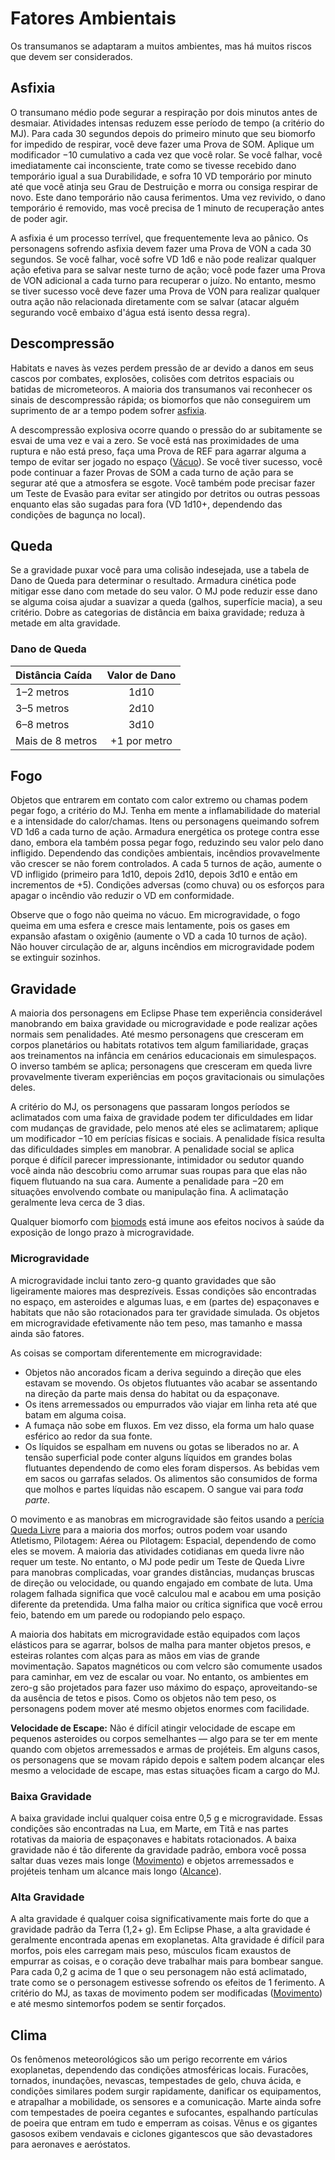 # Fatores Ambientais

Os transumanos se adaptaram a muitos ambientes, mas há muitos riscos que devem ser considerados.

## Asfixia

O transumano médio pode segurar a respiração por dois minutos antes de desmaiar. Atividades intensas reduzem esse período de tempo (a critério do MJ). Para cada 30 segundos depois do primeiro minuto que seu biomorfo for impedido de respirar, você deve fazer uma Prova de SOM. Aplique um modificador −10 cumulativo a cada vez que você rolar. Se você falhar, você imediatamente cai inconsciente, trate como se tivesse recebido dano temporário igual a sua Durabilidade, e sofra 10 VD temporário por minuto até que você atinja seu Grau de Destruição e morra ou consiga respirar de novo. Este dano temporário não causa ferimentos. Uma vez revivido, o dano temporário é removido, mas você precisa de 1 minuto de recuperação antes de poder agir.

A asfixia é um processo terrível, que frequentemente leva ao pânico. Os personagens sofrendo asfixia devem fazer uma Prova de VON a cada 30 segundos. Se você falhar, você sofre VD 1d6 e não pode realizar qualquer ação efetiva para se salvar neste turno de ação; você pode fazer uma Prova de VON adicional a cada turno para recuperar o juízo. No entanto, mesmo se tiver sucesso você deve fazer uma Prova de VON para realizar qualquer outra ação não relacionada diretamente com se salvar (atacar alguém segurando você embaixo d'água está isento dessa regra).

## Descompressão

Habitats e naves às vezes perdem pressão de ar devido a danos em seus cascos por combates, explosões, colisões com detritos espaciais ou batidas de micrometeoros. A maioria dos transumanos vai reconhecer os sinais de descompressão rápida; os biomorfos que não conseguirem um suprimento de ar a tempo podem sofrer [asfixia](#asphyxiation).

A descompressão explosiva ocorre quando o pressão do ar subitamente se esvai de uma vez e vai a zero. Se você está nas proximidades de uma ruptura e não está preso, faça uma Prova de REF para agarrar alguma a tempo de evitar ser jogado no espaço ([Vácuo](29-hostile-environments.md#vacuum)). Se você tiver sucesso, você pode continuar a fazer Provas de SOM a cada turno de ação para se segurar até que a atmosfera se esgote. Você também pode precisar fazer um Teste de Evasão para evitar ser atingido por detritos ou outras pessoas enquanto elas são sugadas para fora (VD 1d10+, dependendo das condições de bagunça no local).

## Queda

Se a gravidade puxar você para uma colisão indesejada, use a tabela de Dano de Queda para determinar o resultado. Armadura cinética pode mitigar esse dano com metade do seu valor. O MJ pode reduzir esse dano se alguma coisa ajudar a suavizar a queda (galhos, superfície macia), a seu critério. Dobre as categorias de distância em baixa gravidade; reduza à metade em alta gravidade.

<!-- CLEANED blockquote class="table" -->

### Dano de Queda

| Distância Caída  | Valor de Dano |
|:---------------- |:-------------:|
| 1–2 metros       |     1d10      |
| 3–5 metros       |     2d10      |
| 6–8 metros       |     3d10      |
| Mais de 8 metros | +1 por metro  |

<!-- CLEANED /blockquote -->

## Fogo

Objetos que entrarem em contato com calor extremo ou chamas podem pegar fogo, a critério do MJ. Tenha em mente a inflamabilidade do material e a intensidade do calor/chamas. Itens ou personagens queimando sofrem VD 1d6 a cada turno de ação. Armadura energética os protege contra esse dano, embora ela também possa pegar fogo, reduzindo seu valor pelo dano infligido. Dependendo das condições ambientais, incêndios provavelmente vão crescer se não forem controlados. A cada 5 turnos de ação, aumente o VD infligido (primeiro para 1d10, depois 2d10, depois 3d10 e então em incrementos de +5). Condições adversas (como chuva) ou os esforços para apagar o incêndio vão reduzir o VD em conformidade.

Observe que o fogo não queima no vácuo. Em microgravidade, o fogo queima em uma esfera e cresce mais lentamente, pois os gases em expansão afastam o oxigênio (aumente o VD a cada 10 turnos de ação). Não houver circulação de ar, alguns incêndios em microgravidade podem se extinguir sozinhos.

## Gravidade

A maioria dos personagens em Eclipse Phase tem experiência considerável manobrando em baixa gravidade ou microgravidade e pode realizar ações normais sem penalidades. Até mesmo personagens que cresceram em corpos planetários ou habitats rotativos tem algum familiaridade, graças aos treinamentos na infância em cenários educacionais em simulespaços. O inverso também se aplica; personagens que cresceram em queda livre provavelmente tiveram experiências em poços gravitacionais ou simulações deles.

A critério do MJ, os personagens que passaram longos períodos se aclimatados com uma faixa de gravidade podem ter dificuldades em lidar com mudanças de gravidade, pelo menos até eles se aclimatarem; aplique um modificador −10 em perícias físicas e sociais. A penalidade física resulta das dificuldades simples em manobrar. A penalidade social se aplica porque é difícil parecer impressionante, intimidador ou sedutor quando você ainda não descobriu como arrumar suas roupas para que elas não fiquem flutuando na sua cara. Aumente a penalidade para −20 em situações envolvendo combate ou manipulação fina. A aclimatação geralmente leva cerca de 3 dias.

Qualquer biomorfo com [biomods](../16/05-common-tech-and-ware.md#standard-augmentations) está imune aos efeitos nocivos à saúde da exposição de longo prazo à microgravidade.

### Microgravidade

A microgravidade inclui tanto zero-g quanto gravidades que são ligeiramente maiores mas desprezíveis. Essas condições são encontradas no espaço, em asteroides e algumas luas, e em (partes de) espaçonaves e habitats que não são rotacionados para ter gravidade simulada. Os objetos em microgravidade efetivamente não tem peso, mas tamanho e massa ainda são fatores.

As coisas se comportam diferentemente em microgravidade:

- Objetos não ancorados ficam a deriva seguindo a direção que eles estavam se movendo. Os objetos flutuantes vão acabar se assentando na direção da parte mais densa do habitat ou da espaçonave.
- Os itens arremessados ou empurrados vão viajar em linha reta até que batam em alguma coisa.
- A fumaça não sobe em fluxos. Em vez disso, ela forma um halo quase esférico ao redor da sua fonte.
- Os líquidos se espalham em nuvens ou gotas se liberados no ar. A tensão superficial pode conter alguns líquidos em grandes bolas flutuantes dependendo de como eles foram dispersos. As bebidas vem em sacos ou garrafas selados. Os alimentos são consumidos de forma que molhos e partes líquidas não escapem. O sangue vai para _toda parte_.

O movimento e as manobras em microgravidade são feitos usando a [perícia Queda Livre](../04/19-active-skill-list.md#free-fall) para a maioria dos morfos; outros podem voar usando Atletismo, Pilotagem: Aérea ou Pilotagem: Espacial, dependendo de como eles se movem. A maioria das atividades cotidianas em queda livre não requer um teste. No entanto, o MJ pode pedir um Teste de Queda Livre para manobras complicadas, voar grandes distâncias, mudanças bruscas de direção ou velocidade, ou quando engajado em combate de luta. Uma rolagem falhada significa que você calculou mal e acabou em uma posição diferente da pretendida. Uma falha maior ou crítica significa que você errou feio, batendo em um parede ou rodopiando pelo espaço.

A maioria dos habitats em microgravidade estão equipados com laços elásticos para se agarrar, bolsos de malha para manter objetos presos, e esteiras rolantes com alças para as mãos em vias de grande movimentação. Sapatos magnéticos ou com velcro são comumente usados para caminhar, em vez de escalar ou voar. No entanto, os ambientes em zero-g são projetados para fazer uso máximo do espaço, aproveitando-se da ausência de tetos e pisos. Como os objetos não tem peso, os personagens podem mover até mesmo objetos enormes com facilidade.

**Velocidade de Escape:** Não é difícil atingir velocidade de escape em pequenos asteroides ou corpos semelhantes — algo para se ter em mente quando com objetos arremessados e armas de projéteis. Em alguns casos, os personagens que se movam rápido depois e saltem podem alcançar eles mesmo a velocidade de escape, mas estas situações ficam a cargo do MJ.

### Baixa Gravidade

A baixa gravidade inclui qualquer coisa entre 0,5&nbsp;g e microgravidade. Essas condições são encontradas na Lua, em Marte, em Titã e nas partes rotativas da maioria de espaçonaves e habitats rotacionados. A baixa gravidade não é tão diferente da gravidade padrão, embora você possa saltar duas vezes mais longe ([Movimento](24-movement.md)) e objetos arremessados e projéteis tenham um alcance mais longo ([Alcance](04-ranged-combat.md#range)).

### Alta Gravidade

A alta gravidade é qualquer coisa significativamente mais forte do que a gravidade padrão da Terra (1,2+&nbsp;g). Em Eclipse Phase, a alta gravidade é geralmente encontrada apenas em exoplanetas. Alta gravidade é difícil para morfos, pois eles carregam mais peso, músculos ficam exaustos de empurrar as coisas, e o coração deve trabalhar mais para bombear sangue. Para cada 0,2&nbsp;g acima de 1 que o seu personagem não está aclimatado, trate como se o personagem estivesse sofrendo os efeitos de 1 ferimento. A critério do MJ, as taxas de movimento podem ser modificadas ([Movimento](24-movement.md)) e até mesmo sintemorfos podem se sentir forçados.

## Clima

Os fenômenos meteorológicos são um perigo recorrente em vários exoplanetas, dependendo das condições atmosféricas locais. Furacões, tornados, inundações, nevascas, tempestades de gelo, chuva ácida, e condições similares podem surgir rapidamente, danificar os equipamentos, e atrapalhar a mobilidade, os sensores e a comunicação. Marte ainda sofre com tempestades de poeira cegantes e sufocantes, espalhando partículas de poeira que entram em tudo e emperram as coisas. Vênus e os gigantes gasosos exibem vendavais e ciclones gigantescos que são devastadores para aeronaves e aeróstatos.
